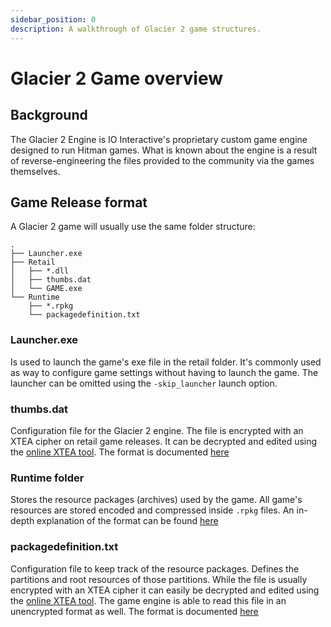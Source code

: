 ```yaml
---
sidebar_position: 0
description: A walkthrough of Glacier 2 game structures.
---
```


# Glacier 2 Game overview

## Background

The Glacier 2 Engine is IO Interactive's proprietary custom game engine designed to run Hitman games. What is known about the engine is a result of reverse-engineering the files provided to the community via the games themselves.

## Game Release format

A Glacier 2 game will usually use the same folder structure:

```binary
.
├── Launcher.exe
├── Retail
│   ├── *.dll
│   ├── thumbs.dat
│   └── GAME.exe
└── Runtime
    ├── *.rpkg
    └── packagedefinition.txt
```

### Launcher.exe
Is used to launch the game's exe file in the retail folder. It's commonly used as way to configure game settings without having to launch the game. The launcher can be omitted using the `-skip_launcher` launch option. 

### thumbs.dat
Configuration file for the Glacier 2 engine. The file is encrypted with an XTEA cipher on retail game releases. It can be decrypted and edited using the [online XTEA tool](/tools/online/xtea/). The format is documented [here](/docs/glacier2/formats/ini_file.md)

### Runtime folder
Stores the resource packages (archives) used by the game. All game's resources are stored encoded and compressed inside `.rpkg` files. An in-depth explanation of the format can be found [here](/docs/glacier2/formats/rpkg.md)

### packagedefinition.txt
Configuration file to keep track of the resource packages. Defines the partitions and root resources of those partitions. While the file is usually encrypted with an XTEA cipher it can easily be decrypted and edited using the [online XTEA tool](/tools/online/xtea/). The game engine is able to read this file in an unencrypted format as well. The format is documented [here](/docs/glacier2/formats/packagedefinitions.md)